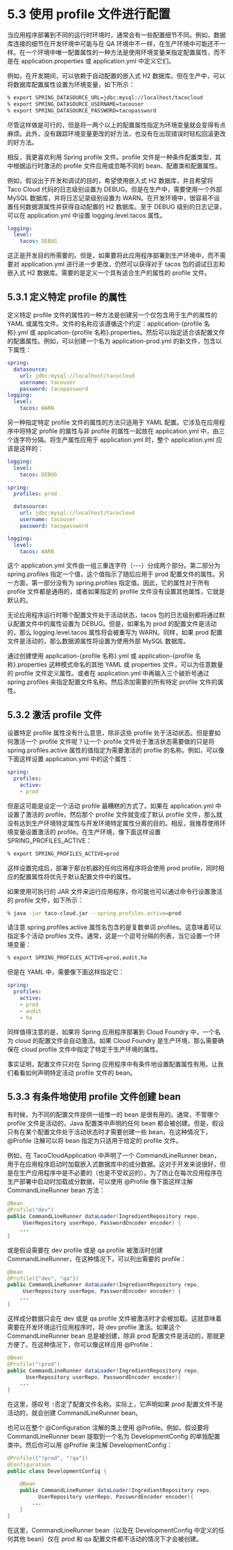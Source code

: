 # 5.3 使用 profile 文件进行配置

当应用程序部署到不同的运行时环境时，通常会有一些配置细节不同。例如，数据库连接的细节在开发环境中可能与在 QA 环境中不一样，在生产环境中可能还不一样。在一个环境中唯一配置属性的一种方法是使用环境变量来指定配置属性，而不是在 application.properties 或 application.yml 中定义它们。

例如，在开发期间，可以依赖于自动配置的嵌入式 H2 数据库。但在生产中，可以将数据库配置属性设置为环境变量，如下所示：

```bash
% export SPRING_DATASOURCE_URL=jdbc:mysql://localhost/tacocloud
% export SPRING_DATASOURCE_USERNAME=tacouser
% export SPRING_DATASOURCE_PASSWORD=tacopassword
```

尽管这样做是可行的，但是将一两个以上的配置属性指定为环境变量就会变得有点麻烦。此外，没有跟踪环境变量更改的好方法，也没有在出现错误时轻松回滚更改的好方法。

相反，我更喜欢利用 Spring profile 文件。profile 文件是一种条件配置类型，其中根据运行时激活的 profile 文件应用或忽略不同的 bean、配置类和配置属性。

例如，假设出于开发和调试的目的，希望使用嵌入式 H2 数据库，并且希望将 Taco Cloud 代码的日志级别设置为 DEBUG。但是在生产中，需要使用一个外部 MySQL 数据库，并将日志记录级别设置为 WARN。在开发环境中，很容易不设置任何数据源属性并获得自动配置的 H2 数据库。至于 DEBUG 级别的日志记录，可以在 application.yml 中设置 logging.level.tacos 属性。

```yaml
logging:
  level:
    tacos: DEBUG
```

这正是开发目的所需要的。但是，如果要将此应用程序部署到生产环境中，而不需要对 application.yml 进行进一步更改，仍然可以获得对于 tacos 包的调试日志和嵌入式 H2 数据库。需要的是定义一个具有适合生产的属性的 profile 文件。

## 5.3.1 定义特定 profile 的属性

定义特定 profile 文件的属性的一种方法是创建另一个仅包含用于生产的属性的 YAML 或属性文件。文件的名称应该遵循这个约定：application-{profile 名称}.yml 或 application-{profile 名称}.properties。然后可以指定适合该配置文件的配置属性。例如，可以创建一个名为 application-prod.yml 的新文件，包含以下属性：

```yaml
spring:
  datasource:
    url: jdbc:mysql://localhost/tacocloud
    username: tacouser
    password: tacopassword
logging:
  level:
    tacos: WARN
```

另一种指定特定 profile 文件的属性的方法只适用于 YAML 配置。它涉及在应用程序中将特定 profile 的属性与非 profile 的属性一起放在 application.yml 中，由三个连字符分隔。将生产属性应用于 application.yml 时，整个 application.yml 应该是这样的：

```yaml
logging:
  level:
    tacos: DEBUG
---
spring:
  profiles: prod

  datasource:
    url: jdbc:mysql://localhost/tacocloud
    username: tacouser
    password: tacopassword

logging:
  level:
    tacos: WARN
```

这个 application.yml 文件由一组三重连字符（---）分成两个部分。第二部分为 spring.profiles 指定一个值，这个值指示了随后应用于 prod 配置文件的属性。另一方面，第一部分没有为 spring.profiles 指定值。因此，它的属性对于所有 profile 文件都是通用的，或者如果指定的 profile 文件没有设置其他属性，它就是默认的。

无论应用程序运行时哪个配置文件处于活动状态，tacos 包的日志级别都将通过默认配置文件中的属性设置为 DEBUG。但是，如果名为 prod 的配置文件是活动的，那么 logging.level.tacos 属性将会被重写为 WARN。同样，如果 prod 配置文件是活动的，那么数据源属性将设置为使用外部 MySQL 数据库。

通过创建使用 application-{profile 名称}.yml 或 application-{profile 名称}.properties 这种模式命名的其他 YAML 或 properties 文件，可以为任意数量的 profile 文件定义属性。或者在 application.yml 中再输入三个破折号通过 spring.profiles 来指定配置文件名称。然后添加需要的所有特定 profile 文件的属性。

## 5.3.2 激活 profile 文件

设置特定 profile 属性没有什么意思，除非这些 profile 处于活动状态。但是要如何激活一个 profile 文件呢？让一个 profile 文件处于激活状态需要做的只是将 spring.profiles.active 属性的值指定为需要激活的 profile 的名称。例如，可以像下面这样设置 application.yml 中的这个属性：

```yaml
spring:
  profiles:
    active:
    - prod
```

但是这可能是设定一个活动 profile 最糟糕的方式了。如果在 application.yml 中设置了激活的 profile，然后那个 profile 文件就变成了默认 profile 文件，那么就没有达到生产环境特定属性与开发环境特定属性分离的目的。相反，我推荐使用环境变量设置激活的 profile。在生产环境，像下面这样设置 SPRING\_PROFILES\_ACTIVE：

```bash
% export SPRING_PROFILES_ACTIVE=prod
```

这样设置完成后，部署于那台机器的任何应用程序将会使用 prod profile，同时相应的配置属性将优先于默认配置文件中的属性。

如果使用可执行的 JAR 文件来运行应用程序，你可能也可以通过命令行设置激活的 profile 文件，如下所示：

```bash
% java -jar taco-cloud.jar --spring.profiles.active=prod
```

请注意 spring.profiles.active 属性名包含的是复数单词 profiles。这意味着可以指定多个活动 profiles 文件。通常，这是一个逗号分隔的列表，当它设置一个环境变量：

```bash
% export SPRING_PROFILES_ACTIVE=prod,audit,ha
```

但是在 YAML 中，需要像下面这样指定它：

```yaml
spring:
  profiles:
    active:
    - prod
    - audit
    - ha
```

同样值得注意的是，如果将 Spring 应用程序部署到 Cloud Foundry 中，一个名为 cloud 的配置文件会自动激活。如果 Cloud Foundry 是生产环境，那么需要确保在 cloud profile 文件中指定了特定于生产环境的属性。

事实证明，配置文件只对在 Spring 应用程序中有条件地设置配置属性有用。让我们看看如何声明特定活动 profile 文件的 bean。

## 5.3.3 有条件地使用 profile 文件创建 bean

有时候，为不同的配置文件提供一组惟一的 bean 是很有用的。通常，不管哪个 profile 文件是活动的，Java 配置类中声明的任何 bean 都会被创建。但是，假设只有在某个配置文件处于活动状态时才需要创建一些 bean，在这种情况下，@Profile 注解可以将 bean 指定为只适用于给定的 profile 文件。

例如，在 TacoCloudApplication 中声明了一个 CommandLineRunner bean，用于在应用程序启动时加载嵌入式数据库中的成分数据。这对于开发来说很好，但是在生产应用程序中是不必要的（也是不受欢迎的）。为了防止在每次应用程序在生产部署中启动时加载成分数据，可以使用 @Profile 像下面这样注解 CommandLineRunner bean 方法：

```java
@Bean
@Profile("dev")
public CommandLineRunner dataLoader(IngredientRepository repo,
     UserRepository userRepo, PasswordEncoder encoder) {
    ...
}
```

或是假设需要在 dev profile 或是 qa profile 被激活时创建 CommandLineRunner，在这种情况下，可以列出需要的 profile：

```java
@Bean
@Profile({"dev", "qa"})
public CommandLineRunner dataLoader(IngredientRepository repo,
     UserRepository userRepo, PasswordEncoder encoder) {
    ...
}
```

这样成分数据只会在 dev 或是 qa profile 文件被激活时才会被加载。这就意味着需要在开发环境运行应用程序时，将 dev profile 激活。如果这个 CommandLineRunner bean 总是被创建，除非 prod 配置文件是活动的，那就更方便了。在这种情况下，你可以像这样应用 @Profile：

```java
@Bean
@Profile("!prod")
public CommandLineRunner dataLoader(IngredientRepository repo, 
      UserRepository userRepo, PasswordEncoder encoder){
    ...
}
```

在这里，感叹号 `!`否定了配置文件名称。实际上，它声明如果 prod 配置文件不是活动的，就会创建 CommandLineRunner bean。

也可以在整个 @Configuration 注解的类上使用 @Profile。例如，假设要将 CommandLineRunner bean 提取到一个名为 DevelopmentConfig 的单独配置类中。然后你可以用 @Profile 来注解 DevelopmentConfig：

```java
@Profile({"!prod", "!qa"})
@Configuration
public class DevelopmentConfig {

    @Bean
    public CommandLineRunner dataLoader(IngredientRepository repo,
          UserRepository userRepo, PasswordEncoder encoder){
        ...
    }
}
```

在这里，CommandLineRunner bean（以及在 DevelopmentConfig 中定义的任何其他 bean）仅在 prod 和 qa 配置文件都不活动的情况下才会被创建。

